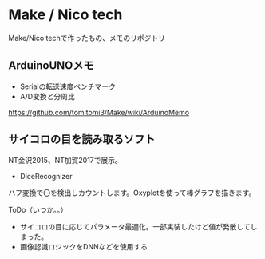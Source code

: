 # Make / Nico tech
Make/Nico techで作ったもの、メモのリポジトリ

## ArduinoUNOメモ

* Serialの転送速度ベンチマーク
* A/D変換と分周比

https://github.com/tomitomi3/Make/wiki/ArduinoMemo

## サイコロの目を読み取るソフト

NT金沢2015、NT加賀2017で展示。

* DiceRecognizer

ハフ変換で〇を検出しカウントします。Oxyplotを使って棒グラフを描きます。

ToDo（いつか。。）
  * サイコロの目に応じてパラメータ最適化。一部実装したけど値が発散してしまった。
  * 画像認識ロジックをDNNなどを使用する
